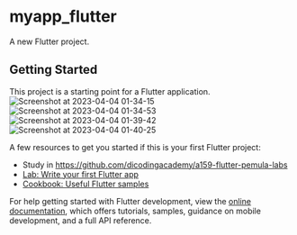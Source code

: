 # myapp_flutter

A new Flutter project.

## Getting Started
This project is a starting point for a Flutter application.
![Screenshot at 2023-04-04 01-34-15](https://user-images.githubusercontent.com/59240080/229752811-75176a7f-df41-4c07-9b71-7657c133cae1.png)
![Screenshot at 2023-04-04 01-34-53](https://user-images.githubusercontent.com/59240080/229753451-827ea68a-a396-4dc9-a1fa-dddabee25cc0.png)
![Screenshot at 2023-04-04 01-39-42](https://user-images.githubusercontent.com/59240080/229753503-7143b8c3-73ea-4d4a-9116-77edd7fb65eb.png)
![Screenshot at 2023-04-04 01-40-25](https://user-images.githubusercontent.com/59240080/229753533-1af54d7e-a05d-4862-97cf-7fcc356e12b2.png)

A few resources to get you started if this is your first Flutter project:

- Study in https://github.com/dicodingacademy/a159-flutter-pemula-labs
- [Lab: Write your first Flutter app](https://docs.flutter.dev/get-started/codelab)
- [Cookbook: Useful Flutter samples](https://docs.flutter.dev/cookbook)

For help getting started with Flutter development, view the
[online documentation](https://docs.flutter.dev/), which offers tutorials,
samples, guidance on mobile development, and a full API reference.
